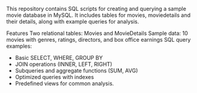 This repository contains SQL scripts for creating and querying a sample movie database in MySQL. It includes tables for movies, moviedetails and their details, along with example queries for analysis.

Features
Two relational tables: Movies and MovieDetails
Sample data: 10 movies with genres, ratings, directors, and box office earnings
SQL query examples: 
  - Basic SELECT, WHERE, GROUP BY
  - JOIN operations (INNER, LEFT, RIGHT)
  - Subqueries and aggregate functions (SUM, AVG)
  - Optimized queries with indexes
  - Predefined views for common analysis.
